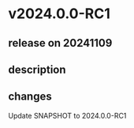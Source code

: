 # v2024.0.0-RC1

## release on 20241109

## description

## changes

Update SNAPSHOT to 2024.0.0-RC1

